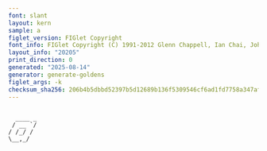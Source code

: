 ```yaml
---
font: slant
layout: kern
sample: a
figlet_version: FIGlet Copyright
font_info: FIGlet Copyright (C) 1991-2012 Glenn Chappell, Ian Chai, John Cowan,
layout_info: "20205"
print_direction: 0
generated: "2025-08-14"
generator: generate-goldens
figlet_args: -k
checksum_sha256: 206b4b5dbbd52397b5d12689b136f5309546cf6ad1fd7758a347af68dbbd8b8d
---
```


```text
        
  ____ _
 / __ `/
/ /_/ / 
\__,_/  
        
```
